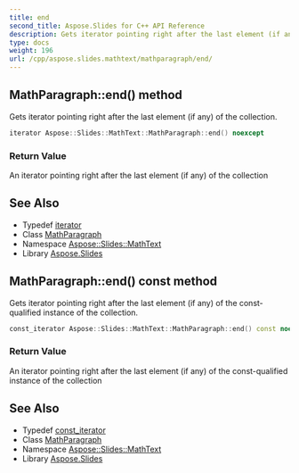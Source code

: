 ```yaml
---
title: end
second_title: Aspose.Slides for C++ API Reference
description: Gets iterator pointing right after the last element (if any) of the collection.
type: docs
weight: 196
url: /cpp/aspose.slides.mathtext/mathparagraph/end/
---
```

## MathParagraph::end() method


Gets iterator pointing right after the last element (if any) of the collection.

```cpp
iterator Aspose::Slides::MathText::MathParagraph::end() noexcept
```


### Return Value

An iterator pointing right after the last element (if any) of the collection

## See Also

* Typedef [iterator](../iterator/)
* Class [MathParagraph](../)
* Namespace [Aspose::Slides::MathText](../../)
* Library [Aspose.Slides](../../../)
## MathParagraph::end() const method


Gets iterator pointing right after the last element (if any) of the const-qualified instance of the collection.

```cpp
const_iterator Aspose::Slides::MathText::MathParagraph::end() const noexcept
```


### Return Value

An iterator pointing right after the last element (if any) of the const-qualified instance of the collection

## See Also

* Typedef [const_iterator](../const_iterator/)
* Class [MathParagraph](../)
* Namespace [Aspose::Slides::MathText](../../)
* Library [Aspose.Slides](../../../)
